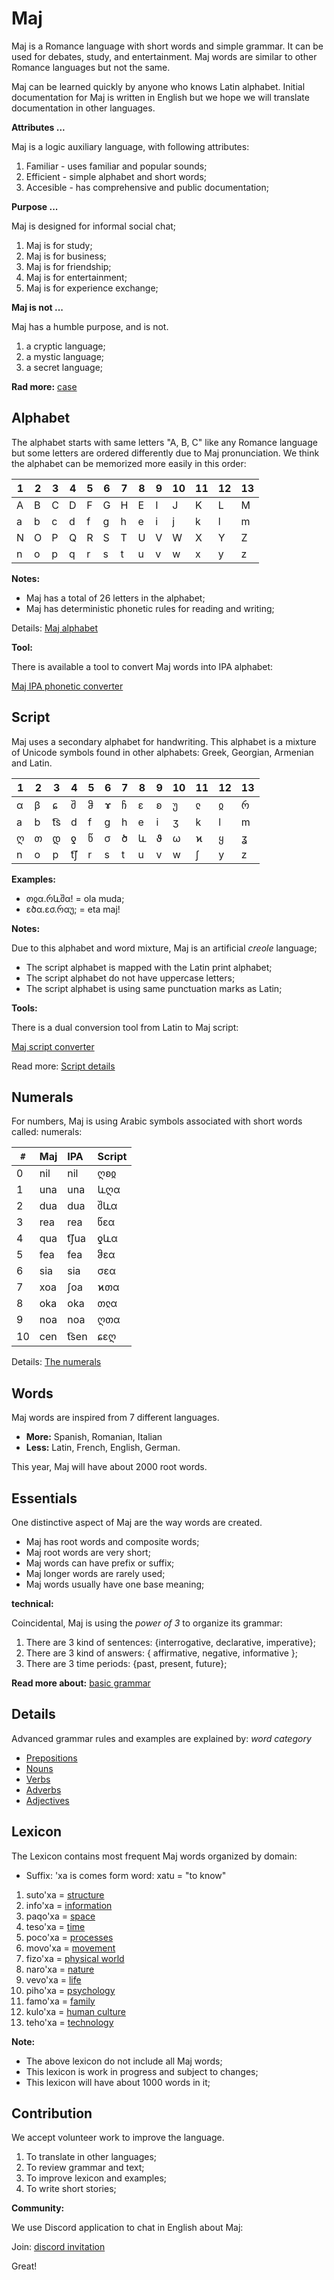 # Maj

Maj is a Romance language with short words and simple grammar. It can be used for debates, study, and entertainment.  Maj words are similar to other Romance languages but not the same. 

Maj can be learned quickly by anyone who knows Latin alphabet. Initial documentation for Maj is written in English but we hope we will translate documentation in other languages.

**Attributes ...**

Maj is a logic auxiliary language, with following attributes:

1. Familiar  - uses familiar and popular sounds;
2. Efficient - simple alphabet and short words;
3. Accesible - has comprehensive and public documentation;

**Purpose ...**

Maj is designed for informal social chat;

1. Maj is for study;
2. Maj is for business;
3. Maj is for friendship;
4. Maj is for entertainment;
5. Maj is for experience exchange;

**Maj is not ...**

Maj has a humble purpose, and is not.

1. a cryptic language;
1. a mystic language;
1. a secret language;

**Rad more:** [case](case.md)

## Alphabet

The alphabet starts with same letters "A, B, C" like any Romance language but some letters are ordered differently due to Maj pronunciation. We think the alphabet can be memorized more easily in this order: 

 1 | 2 | 3 | 4 | 5 | 6 | 7 | 8 | 9  | 10 | 11 | 12 | 13   
---|---|---|---|---|---|---|---|----|----|----|----|----
 A | B | C | D | F | G | H | E | I  | J  | K  | L  | M  
 a | b | c | d | f | g | h | e | i  | j  | k  | l  | m  
 N | O | P | Q | R | S | T | U | V  | W  | X  | Y  | Z 
 n | o | p | q | r | s | t | u | v  | w  | x  | y  | z 

**Notes:**

* Maj has a total of 26 letters in the alphabet;
* Maj has deterministic phonetic rules for reading and writing;

Details: [Maj alphabet](alphabet.md)

**Tool:** 

There is available a tool to convert Maj words into IPA alphabet:

[Maj IPA phonetic converter](https://lingojam.com/MajIPA)


## Script

Maj uses a secondary alphabet for handwriting. This alphabet is a mixture of Unicode symbols found in other alphabets: Greek, Georgian, Armenian and Latin. 


 1 | 2 | 3 | 4 | 5 | 6 | 7 | 8 | 9  | 10 | 11 | 12 | 13   
---|---|---|---|---|---|---|---|----|----|----|----|----
 α | β | ɕ | შ | ჵ | ɤ | ჩ | ɛ | ʚ  | უ  | ჺ  | ჲ  | რ  
 a | b |t͡s| d | f | g | h | e | i  | ʒ  | k  | l  | m  
 ღ | თ | დ | ƍ | წ | σ | ծ | և | ϑ  | ω  | ϰ  | ყ  | ʓ  
 n | o | p |t͡ʃ| r | s | t | u | v  | w  | ʃ  | y  | z 


**Examples:**

* თჲα.რևშα!   = ola muda;
* ɛծα.ɛσ.რαუ; = eta maj!

**Notes:**

Due to this alphabet and word mixture, Maj is an artificial _creole_ language;

* The script alphabet is mapped with the Latin print alphabet;
* The script alphabet do not have uppercase letters;
* The script alphabet is using same punctuation marks as Latin;

**Tools:**

There is a dual conversion tool from Latin to Maj script:

[Maj script converter](https://lingojam.com/MajScript)

Read more: [Script details](script.md)

## Numerals

For numbers, Maj is using Arabic symbols associated with short words called: numerals:

|`#`| Maj  | IPA   | Script|
|---|:-----|:------|:------|
| 0 | nil  | nil   | ღʚჲ   |
| 1 | una  | una   | ևღα   |
| 2 | dua  | dua   | შևα   |
| 3 | rea  | rea   | წɛα   |
| 4 | qua  | t͡ʃua | ƍևα   |
| 5 | fea  | fea   | ჵɛα   |
| 6 | sia  | sia   | σɛα   |
| 7 | xoa  | ʃoa   | ϰთα   |
| 8 | oka  | oka   | თჺα   |
| 9 | noa  | noa   | ღთα   |
| 10| cen  | t͡sen | ɕɛღ   |

Details: [The numerals](numerals.md)

## Words

Maj words are inspired from 7 different languages.

* **More:** Spanish, Romanian, Italian 
* **Less:** Latin, French, English, German.

This year, Maj will have about 2000 root words.

## Essentials

One distinctive aspect of Maj are the way words are created.

* Maj has root words and composite words;
* Maj root words are very short;
* Maj words can have prefix or suffix;
* Maj longer words are rarely used;
* Maj words usually have one base meaning;

**technical:**

Coincidental, Maj is using the _power of 3_ to organize its grammar:

1. There are 3 kind of sentences: {interrogative, declarative, imperative};
1. There are 3 kind of answers: { affirmative, negative, informative };
1. There are 3 time periods: {past, present, future};

**Read more about:** [basic grammar](basic.md)

## Details

Advanced grammar rules and examples are explained by:  _word category_

* [Prepositions](preposition.md)
* [Nouns](nouns.md)
* [Verbs](verbs.md)
* [Adverbs](adverbs.md)
* [Adjectives](adjectives.md)

## Lexicon

The Lexicon contains most frequent Maj words organized by domain:

* Suffix: 'xa is comes form word: xatu = "to know"

1. suto'xa = [structure](words/structure.md)
1. info'xa = [information](words/information.md)
1. paqo'xa = [space](words/space.md)
1. teso'xa = [time](words/time.md)
1. poco'xa = [processes](words/processes.md)
1. movo'xa = [movement](words/movement.md)
1. fizo'xa = [physical world](words/physical_world.md)
1. naro'xa = [nature](words/nature.md)
1. vevo'xa = [life](words/life.md)
1. piho'xa = [psychology](words/psychology.md)
1. famo'xa = [family](words/family.md)
1. kulo'xa = [human culture](words/human_culture.md)
1. teho'xa = [technology](words/technology.md)

**Note:**

* The above lexicon do not include all Maj words;
* This lexicon is work in progress and subject to changes;
* This lexicon will have about 1000 words in it;

## Contribution

We accept volunteer work to improve the language.

1. To translate in other languages;
2. To review grammar and text;
3. To improve lexicon and examples;
4. To write short stories;

**Community:**

We use Discord application to chat in English about Maj: 

Join: [discord invitation](https://discordapp.com/invite/CQWx8xc)

Great!
